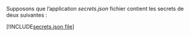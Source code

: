 Supposons que l’application *secrets.json* fichier contient les secrets de deux suivantes :

[!INCLUDE[secrets.json file](secrets-json-file.md)]